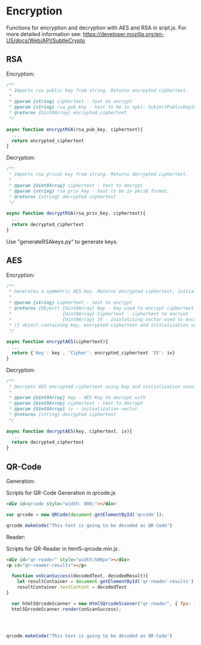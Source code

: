 # Encryption

Functions for encryption and decryption with AES and RSA in sript.js.
For more detailed information see:
https://developer.mozilla.org/en-US/docs/Web/API/SubtleCrypto

## RSA

Encryption:

```javascript
/**
 * Imports rsa public key from string. Returns encrypted ciphertext.
 *
 * @param {string} ciphertext - text to encrypt 
 * @param {string} rsa_pub_key - hast to be in spki: SubjectPublicKeyInfo format. 
 * @returns {Uint8Array} encrypted_ciphertext
 */
 
async function encryptRSA(rsa_pub_key, ciphertext){
  ...
  return encrypted_ciphertext
}
```
Decryption:

```javascript
/**
 * Imports rsa privat key from string. Returns decrypted ciphertext.
 *
 * @param {Uint8Array} ciphertext - text to decrypt 
 * @param {string} rsa_priv_key - hast to be in pkcs8 format. 
 * @returns {string} decrypted ciphertext
 */
 
async function decryptRSA(rsa_priv_key, ciphertext){
  ...
  return decrypted_ciphertext
}
```
Use "generateRSAkeys.py" to generate keys.

## AES
Encryption:

```javascript
/**
 * Generates a symmetric AES-key. Returns encrypted ciphertext, initialization vector and AES-key in raw format.
 *
 * @param {string} ciphertext - text to encrypt 
 * @returns {Object( {Uint8Array} Key - key used to encrypt ciphertext
 *                   {Uint8Array} Ciphertext - ciphertext to encryot
 *                   {Uint8Array} IV - inistalising vector used to encrypt cipher 
 * )} object containing key, encrypted ciphertext and initialization vector
 */
 
async function encryptAES(ciphertext){
  ...
  return {'Key': key , 'Cipher': encrypted_ciphertext 'IV': iv}
}
```
Decryption:

```javascript
/**
 * Decrypts AES encrypted ciphertext using key and initialization vecotr
 *
 * @param {Uint8Array} key - AES Key to decrypt with
 * @param {Uint8Array} ciphertext - text to decrypt 
 * @param {Uint8Array} iv - initialization vector
 * @returns {string} decrypted ciphertext
 */
 
async function decryptAES(key, ciphertext, iv){
  ...
  return decrypted_ciphertext
}
```

## QR-Code

Generation:

Scripts for QR-Code Generation in qrcode.js

```html
<div id=qrcode style="width: 800;"></div>
```
```javascript
var qrcode = new QRCode(document.getElementById('qrcode')); 

qrcode.makeCode("This text is going to be decoded as QR-Code")
```

Reader:

Scripts for QR-Reader in html5-qrcode.min.js .

```html
<div id="qr-reader" style="width:500px"></div>
<p id="qr-reader-results"></p>
```
```javascript
  function onScanSuccess(decodedText, decodedResult){
    let resultContainer = document.getElementById('qr-reader-results');
    resultContainer.textContent = decodedText
}

  var html5QrcodeScanner = new Html5QrcodeScanner("qr-reader", { fps: 10, qrbox: 250 });
  html5QrcodeScanner.render(onScanSuccess);




qrcode.makeCode("This text is going to be decoded as QR-Code")
```
